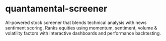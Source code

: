 # quantamental-screener
AI-powered stock screener that blends technical analysis with news sentiment scoring. Ranks equities using momentum, sentiment, volume &amp; volatility factors with interactive dashboards and performance backtesting.
